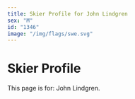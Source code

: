 ```yaml
---
title: Skier Profile for John Lindgren
sex: "M"
id: "1346"
image: "/img/flags/swe.svg" 
---
```


# Skier Profile

This page is for: John Lindgren.
    